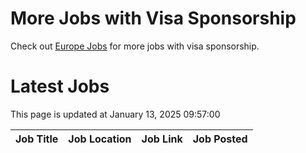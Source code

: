# More Jobs with Visa Sponsorship

Check out [Europe Jobs](https://github.com/sureshparimi/europejobs#latest-jobs) for more jobs with visa sponsorship.

# Latest Jobs

This page is updated at January 13, 2025 09:57:00

| Job Title | Job Location | Job Link | Job Posted |
| --- | --- | --- | --- |
